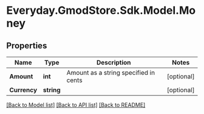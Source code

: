 # Everyday.GmodStore.Sdk.Model.Money

## Properties

Name | Type | Description | Notes
------------ | ------------- | ------------- | -------------
**Amount** | **int** | Amount as a string specified in cents | [optional] 
**Currency** | **string** |  | [optional] 

[[Back to Model list]](../README.md#documentation-for-models) [[Back to API list]](../README.md#documentation-for-api-endpoints) [[Back to README]](../README.md)

